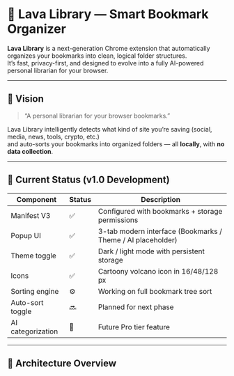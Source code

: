 # 🌋 Lava Library — Smart Bookmark Organizer

**Lava Library** is a next-generation Chrome extension that automatically organizes your bookmarks into clean, logical folder structures.  
It’s fast, privacy-first, and designed to evolve into a fully AI-powered personal librarian for your browser.

---

## 🧭 Vision

> “A personal librarian for your browser bookmarks.”

Lava Library intelligently detects what kind of site you’re saving (social, media, news, tools, crypto, etc.)  
and auto-sorts your bookmarks into organized folders — all **locally**, with **no data collection**.

---

## 🧱 Current Status (v1.0 Development)

| Component | Status | Description |
|------------|--------|-------------|
| Manifest V3 | ✅ | Configured with bookmarks + storage permissions |
| Popup UI | ✅ | 3-tab modern interface (Bookmarks / Theme / AI placeholder) |
| Theme toggle | ✅ | Dark / light mode with persistent storage |
| Icons | ✅ | Cartoony volcano icon in 16/48/128 px |
| Sorting engine | ⚙️ | Working on full bookmark tree sort |
| Auto-sort toggle | 🔜 | Planned for next phase |
| AI categorization | 🚧 | Future Pro tier feature |

---

## 🧩 Architecture Overview

